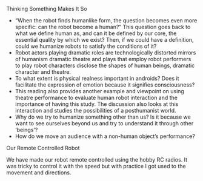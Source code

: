Thinking Something Makes It So
-	“When the robot finds humanlike form, the question becomes even more specific: can the robot become a human?” This question goes back to what we define human as, and can it be defined by our core, the essential quality by which we exist? Then, if we could have a definition, could we humanize robots to satisfy the conditions of it?
-	Robot actors playing dramatic roles are technologically distorted mirrors of humanism dramatic theatre and plays that employ robot performers to play robot characters disclose the shapes of human beings, dramatic character and theatre. 
-	To what extent is physical realness important in androids? Does it facilitate the expression of emotion because it signifies consciousness? 
-	This reading also provides another example and viewpoint on using theatre performance to evaluate human robot interaction and the importance of having this study. The discussion also looks at this interaction and studies the possibilities of a posthumanist world. 
-	Why do we try to humanize something other than us? Is it because we want to see ourselves beyond us and try to understand it through other ‘beings’?
-	How do we move an audience with a non-human object’s performance? 

Our Remote Controlled Robot 

We have made our robot remote controlled using the hobby RC radios. It was tricky to control it with the speed but with practice I got used to the movement and directions. 
